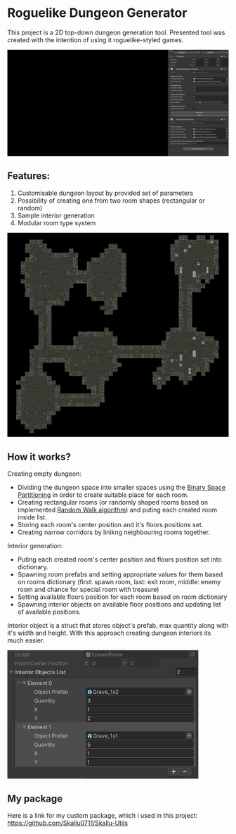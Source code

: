 # Roguelike Dungeon Generator
This project is a 2D top-down dungeon generation tool.
Presented tool was created with the intention of using it roguelike-styled games.

<img src="images/dungeonGeneration.gif">

## Features:
1. Customisable dungeon layout by provided set of parameters
2. Possibility of creating one from two room shapes (rectangular or random)
3. Sample interior generation
4. Modular room type system

<img src="images/proceduralDungeon.png">

## How it works?
Creating empty dungeon:
- Dividing the dungeon space into smaller spaces using the [Binary Space Partitioning](https://en.wikipedia.org/wiki/Binary_space_partitioning) in order to create suitable place for each room.
- Creating rectangular rooms (or randomly shaped rooms based on implemented [Random Walk algorithm](https://en.wikipedia.org/wiki/Random_walk)) and puting each created room inside list.
- Storing each room's center position and it's floors positions set.
- Creating narrow corridors by linikng neighbouring rooms together.

Interior generation:
- Puting each created room's center position and floors position set into dictionary.
- Spawning room prefabs and setting appropriate values for them based on rooms dictionary (first: spawn room, last: exit room, middle: enemy room and chance for special room with treasure)
- Setting available floors position for each room based on room dictionary
- Spawning interior objects on available floor positions and updating list of available positions.


Interior object is a struct that stores object's prefab, max quantity along with it's width and height. With this approach creating dungeon interiors its much easier.

<img src="images/interiorPlacementSystem.png">

## My package
Here is a link for my custom package, which i used in this project:
https://github.com/Skallu0711/Skallu-Utils
